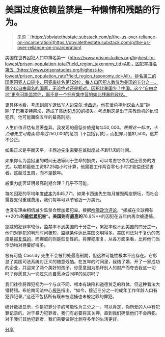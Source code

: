 <!--yml

category: 未分类

date: 2024-05-27 14:53:09

-->

# 美国过度依赖监禁是一种懒惰和残酷的行为。

> 来源：[https://obviatethestate.substack.com/p/the-us-over-reliance-on-incarceration](https://obviatethestate.substack.com/p/the-us-over-reliance-on-incarceration)

美国在世界囚犯人口中排名第一（https://www.prisonstudies.org/highest-to-lowest/prison-population-total?field_region_taxonomy_tid=All），囚犯率排名第五（https://www.prisonstudies.org/highest-to-lowest/prison_population_rate?field_region_taxonomy_tid=All）。排名第二的国家囚犯人口较少，囚犯率排名第129位，每人口囚犯人数仅为美国的五分之一。哪个以自由闻名的国家，无论绝对还是相对，囚犯比美国少？中国。这个“自由之地”更有可能监禁你，而不是一个拥有集中营的如此残暴的政权。

更具体地看，考虑到海军退伍军人[迈克尔·卡西迪](https://reason.com/2024/02/12/brickbat-sympathy-for-the-devil/)。他在爱荷华州议会大厦“拆除”了巴弗麦特祭坛，造成了高达[$1,500](https://www.polkcountyiowa.gov/county-attorney/news/mississippi-man-charged-with-third-degree-criminal-mischief-in-violation-of-individual-rights/)的损失。考虑到这是出于宗教动机的仇恨犯罪，他可能面临五年的最高刑期。

人生价值评估有显著差异。我发现的最低价值是每年$50,000。根据这一标准，卡西迪先生可能面临高达$250,000的惩罚（不包括罚款），而犯罪只值$1,500。这并不公正。

如果正义是平衡天平，卡西迪先生需要在监狱度过*不到11天*的时间。

如果你认为监狱里的时间无法等同于生命的损失，可以考虑它作为偿还债务的方式。以联邦最低工资$7.25每小时计算，他需要工作两百零七小时才能偿还受害者。这超过五周，而不是数年。

威慑力能否证明最高刑期合理？几乎不可能。

每名囚犯的平均年度[成本](https://usafacts.org/articles/how-much-do-states-spend-on-prisons/)为$45,771。如果卡西迪先生每月摧毁两座祭坛，而社会需要支付重建费用，我们每年可以节省近一万美元。

也没有理由相信减少监禁会增加累犯率。根据[哈佛政治评论](https://harvardpolitics.com/recidivism-american-progress/)，“挪威在全球拥有**20%**的[最低累犯率](https://www.usnews.com/news/best-states/articles/2019-02-22/inspired-by-norways-approach-north-dakota-reforms-its-prisons)”。美国则有[最高](http://www.nij.gov/topics/corrections/recidivism/Pages/welcome.aspx)的**76.6%**的囚犯在五年内再次被逮捕。

挪威的犯罪率较低，监禁率不到美国的十分之一，累犯率也不到美国的四分之一。他们对罪犯的判刑时间极短，监狱条件远比美国文明得多。美国司法对于复仇的态度是[报复性的](https://open.substack.com/pub/obviatethestate/p/retributivism-is-a-failed-philosophy?r=2m6i0s&utm_campaign=post&utm_medium=web&showWelcomeOnShare=true)，而挪威的则是恢复性的。将罪犯康复，从各方面来看，比将他们当作动物对待要好得多。

极有可能 Cassidy 先生不会被判处最高刑期，但这种可能性根本不应存在。它彰显了美国司法系统对正义的随意残酷。在五年的时间里，我结了婚，开了一家成功的企业，并迎来了两个美好的孩子。你愿意因为损坏别人的财产而夺去我这一切吗？你愿意为一次过失而自愿承受同样的惩罚吗？

我们往往将罪犯视为一个与众不同、根本有缺陷和道德贫乏的群体，但这种看法大错特错。布伦南司法中心[报告](https://www.brennancenter.org/our-work/analysis-opinion/just-facts-many-americans-have-criminal-records-college-diplomas)指出，“如今，接近三分之一的成年工作年龄人口有犯罪记录。”这还不包括所有既未被逮捕也未被定罪的罪犯。

统计数据显示，你是犯罪分子的可能性为三分之一。可以肯定，你所爱的人中有犯罪记录的。对于暴力犯罪者，我们有必要将其关押，直到我们确信他们不会再犯。对于我们其他犯罪者，我们需要做得比剥夺多年的生活更好。

[分享](https://obviatethestate.substack.com/p/the-us-over-reliance-on-incarceration?utm_source=substack&utm_medium=email&utm_content=share&action=share)
